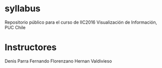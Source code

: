 # syllabus
Repositorio público para el curso de IIC2016 Visualización de Información, PUC Chile

# Instructores
Denis Parra
Fernando Florenzano
Hernan Valdivieso
